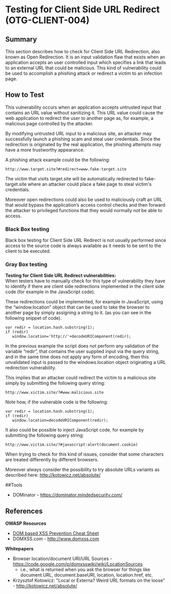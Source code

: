 # Testing for Client Side URL Redirect (OTG-CLIENT-004)


## Summary
This section describes how to check for Client Side URL Redirection, also known as Open Redirection. It is an input validation flaw that exists when an application accepts an user controlled input which specifies a link that leads to an external URL that could be malicious. This kind of vulnerability could be used to accomplish a phishing attack or redirect a victim to an infection page.


## How to Test
This vulnerability occurs when an application accepts untrusted input that contains an URL value without sanitizing it. This URL value could cause the web application to redirect the user to another page as, for example, a malicious page controlled by the attacker.


By modifying untrusted URL input to a malicious site, an attacker may successfully launch a phishing scam and steal user credentials. Since the redirection is originated by the real application, the phishing attempts may have a more trustworthy appearance.


A phishing attack example could be the following:
<br>
```
http://www.target.site?#redirect=www.fake-target.site
```


The victim that visits target.site will be automatically redirected to fake-target.site where an attacker could place a fake page to steal victim's credentials.


Moreover open redirections could also be used to maliciously craft an URL that would bypass the application’s access control checks and then forward the attacker to privileged functions that they would normally not be able to access.


### Black Box testing
Black box testing for Client Side URL Redirect is not usually performed since access to the source code is always available as it needs to be sent to the client to be executed.
<br>

### Gray Box testing
**Testing for Client Side URL Redirect vulnerabilities:**<br>
When testers have to manually check for this type of vulnerability they have to identify if there are client side redirections implemented in the client side code (for example in the JavaScript code).
<br>

These redirections could be implemented, for example in JavaScript, using the “window.location” object that can be used to take the browser to another page by simply assigning a string to it. (as you can see in the following snippet of code).
```
var redir = location.hash.substring(1);
if (redir)
   window.location='http://'+decodeURIComponent(redir);
```


In the previous example the script does not perform any validation of the variable “redir”, that contains the user supplied input via the query string, and in the same time does not apply any form of encoding, then this unvalidated input is passed to the windows.location object originating a URL redirection vulnerability.


This implies that an attacker could redirect the victim to a malicious site simply by submitting the following query string:
```
http://www.victim.site/?#www.malicious.site
```


Note how, if the vulnerable code is the following:
```
var redir = location.hash.substring(1);
if (redir)
   window.location=decodeURIComponent(redir);
```


It also could be possible to inject JavaScript code, for example by submitting the following query string:
```
http://www.victim.site/?#javascript:alert(document.cookie)
```
When trying to check for this kind of issues, consider that some characters are treated differently by different browsers.
<br>

Moreover always consider the possibility to try absolute URLs variants as described here: http://kotowicz.net/absolute/
<br>


##Tools
* DOMinator - https://dominator.mindedsecurity.com/

## References
**OWASP Resources**
* [DOM based XSS Prevention Cheat Sheet](https://www.owasp.org/index.php/DOM_based_XSS_Prevention_Cheat_Sheet)
* DOMXSS.com - http://www.domxss.com


**Whitepapers**<br>
* Browser location/document URI/URL Sources - https://code.google.com/p/domxsswiki/wiki/LocationSources
    - i.e., what is returned when you ask the browser for things like document.URL, document.baseURI, location, location.href, etc.
* Krzysztof Kotowicz: "Local or Externa? Weird URL formats on the loose" - http://kotowicz.net/absolute/
